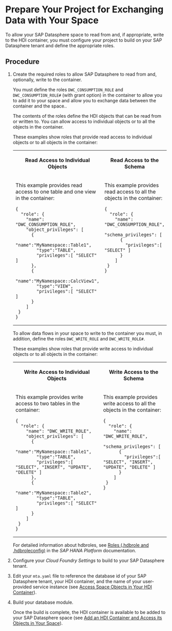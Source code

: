 <!-- loioa94e1637db484a5c8ec2da83cfa75156 -->

# Prepare Your Project for Exchanging Data with Your Space

To allow your SAP Datasphere space to read from and, if appropriate, write to the HDI container, you must configure your project to build on your SAP Datasphere tenant and define the appropriate roles.



<a name="loioa94e1637db484a5c8ec2da83cfa75156__steps_jk3_ybq_5sb"/>

## Procedure

1.  Create the required roles to allow SAP Datasphere to read from and, optionally, write to the container.

    You must define the roles `DWC_CONSUMPTION_ROLE` and `DWC_CONSUMPTION_ROLE#` \(with grant option\) in the container to allow you to add it to your space and allow you to exchange data between the container and the space..

    The contents of the roles define the HDI objects that can be read from or written to. You can allow access to individual objects or to all the objects in the container.

    These examples show roles that provide read access to individual objects or to all objects in the container:


    <table>
    <tr>
    <th valign="top">

    Read Access to Individual Objects


    
    </th>
    <th valign="top">

    Read Access to the Schema


    
    </th>
    </tr>
    <tr>
    <td valign="top">

    This example provides read access to one table and one view in the container:

    ```
    {
      "role": {
        "name": "DWC_CONSUMPTION_ROLE",
        "object_privileges": [
          {
            "name":"MyNamespace::Table1",
            "type":"TABLE",
            "privileges":[ "SELECT" ]
          },
          {
            "name":"MyNamespace::CalcView1",
            "type":"VIEW",
            "privileges":[ "SELECT" ]
          }     
        ]
     }
    }
    ```


    
    </td>
    <td valign="top">

    This example provides read access to all the objects in the container:

    ```
    {
      "role": {
        "name": "DWC_CONSUMPTION_ROLE",
        "schema_privileges": [
          {
            "privileges":[ "SELECT" ]
          }
        ]
     }
    }
    ```


    
    </td>
    </tr>
    </table>
    
    To allow data flows in your space to write to the container you must, in addition, define the roles `DWC_WRITE_ROLE` and `DWC_WRITE_ROLE#`.

    These examples show roles that provide write access to individual objects or to all objects in the container:


    <table>
    <tr>
    <th valign="top">

    Write Access to Individual Objects


    
    </th>
    <th valign="top">

    Write Access to the Schema


    
    </th>
    </tr>
    <tr>
    <td valign="top">

    This example provides write access to two tables in the container:

    ```
    {
      "role": {
        "name": "DWC_WRITE_ROLE",
        "object_privileges": [
          {
            "name":"MyNamespace::Table1",
            "type":"TABLE",
            "privileges":[ "SELECT", "INSERT", "UPDATE", "DELETE" ]
          },
          {
            "name":"MyNamespace::Table2",
            "type":"TABLE",
            "privileges":[ "SELECT" ]
          }     
        ]
     }
    }
    ```


    
    </td>
    <td valign="top">

    This example provides write access to all the objects in the container:

    ```
    {
      "role": {
        "name": "DWC_WRITE_ROLE",
        "schema_privileges": [
          {
            "privileges":[ "SELECT", "INSERT", "UPDATE", "DELETE" ]
          }
        ]
     }
    }
    ```


    
    </td>
    </tr>
    </table>
    
    For detailed information about hdbroles, see [Roles \(.hdbrole and .hdbroleconfig\)](https://help.sap.com/viewer/3823b0f33420468ba5f1cf7f59bd6bd9/latest/en-US/625d7733c30b4666b4a522d7fa68a550.html) in the *SAP HANA Platform* documentation.

2.  Configure your *Cloud Foundry Settings* to build to your SAP Datasphere tenant.

3.  Edit your `mta.yaml` file to reference the database id of your SAP Datasphere tenant, your HDI container, and the name of your user-provided service instance \(see [Access Space Objects in Your HDI Container](access-space-objects-in-your-hdi-container-656eebc.md)\).

4.  Build your database module.

    Once the build is complete, the HDI container is available to be added to your SAP Datasphere space \(see [Add an HDI Container and Access its Objects in Your Space](add-an-hdi-container-and-access-its-objects-in-your-s-5d55da5.md)\).


